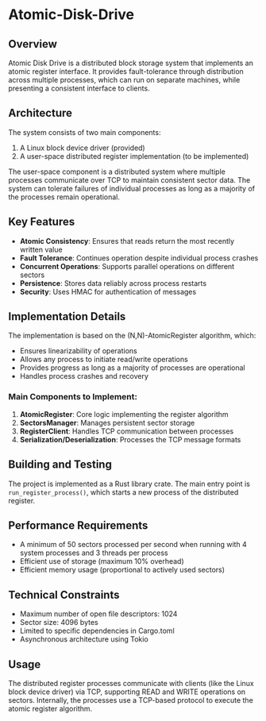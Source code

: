 # Atomic-Disk-Drive

## Overview

Atomic Disk Drive is a distributed block storage system that implements an atomic register interface. It provides fault-tolerance through distribution across multiple processes, which can run on separate machines, while presenting a consistent interface to clients.

## Architecture

The system consists of two main components:
1. A Linux block device driver (provided)
2. A user-space distributed register implementation (to be implemented)

The user-space component is a distributed system where multiple processes communicate over TCP to maintain consistent sector data. The system can tolerate failures of individual processes as long as a majority of the processes remain operational.

## Key Features

- **Atomic Consistency**: Ensures that reads return the most recently written value
- **Fault Tolerance**: Continues operation despite individual process crashes
- **Concurrent Operations**: Supports parallel operations on different sectors
- **Persistence**: Stores data reliably across process restarts
- **Security**: Uses HMAC for authentication of messages

## Implementation Details

The implementation is based on the (N,N)-AtomicRegister algorithm, which:
- Ensures linearizability of operations
- Allows any process to initiate read/write operations
- Provides progress as long as a majority of processes are operational
- Handles process crashes and recovery

### Main Components to Implement:

1. **AtomicRegister**: Core logic implementing the register algorithm
2. **SectorsManager**: Manages persistent sector storage
3. **RegisterClient**: Handles TCP communication between processes
4. **Serialization/Deserialization**: Processes the TCP message formats

## Building and Testing

The project is implemented as a Rust library crate. The main entry point is `run_register_process()`, which starts a new process of the distributed register.

## Performance Requirements

- A minimum of 50 sectors processed per second when running with 4 system processes and 3 threads per process
- Efficient use of storage (maximum 10% overhead)
- Efficient memory usage (proportional to actively used sectors)

## Technical Constraints

- Maximum number of open file descriptors: 1024
- Sector size: 4096 bytes
- Limited to specific dependencies in Cargo.toml
- Asynchronous architecture using Tokio

## Usage

The distributed register processes communicate with clients (like the Linux block device driver) via TCP, supporting READ and WRITE operations on sectors. Internally, the processes use a TCP-based protocol to execute the atomic register algorithm.
